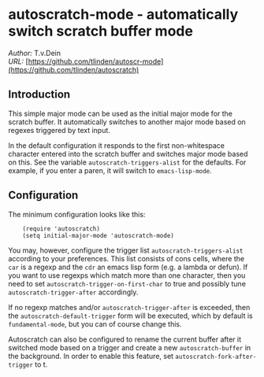 # autoscratch-mode - automatically switch scratch buffer mode

*Author:* T.v.Dein <tlinden AT cpan DOT org><br>
*URL:* [https://github.com/tlinden/autoscr-mode](https://github.com/tlinden/autoscratch)<br>

## Introduction

This simple  major mode can be  used as the initial  major mode for
the scratch buffer. It automatically switches to another major mode
based on regexes triggered by text input.

In   the   default  configuration   it   responds   to  the   first
non-whitespace  character  entered  into  the  scratch  buffer  and
switches   major   mode   based   on  this.    See   the   variable
`autoscratch-triggers-alist` for the defaults.  For example, if you
enter a paren, it will switch to `emacs-lisp-mode`.

## Configuration

The minimum configuration looks like this:

        (require 'autoscratch)
        (setq initial-major-mode 'autoscratch-mode)

You     may,     however,     configure    the     trigger     list
`autoscratch-triggers-alist` according  to your  preferences.  This
list consists  of cons cells, where  the `car` is a  regexp and the
`cdr` an emacs lisp form (e.g. a  lambda or defun).  If you want to
use regexps which  match more than one character, then  you need to
set `autoscratch-trigger-on-first-char`  to true and  possibly tune
`autoscratch-trigger-after` accordingly.

If   no  regexp   matches  and/or   `autoscratch-trigger-after`  is
exceeded,  then  the  `autoscratch-default-trigger`  form  will  be
executed, which  by default is  `fundamental-mode`, but you  can of
course change this.

Autoscratch can  also be  configured to  rename the  current buffer
after  it  switched mode  based  on  a  trigger  and create  a  new
`autoscratch-buffer`  in the  background. In  order to  enable this
feature, set `autoscratch-fork-after-trigger` to t.


